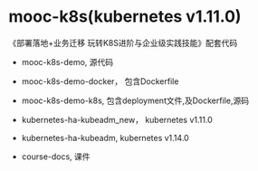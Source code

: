 # mooc-k8s(kubernetes v1.11.0)
《部署落地+业务迁移 玩转K8S进阶与企业级实践技能》配套代码

- mooc-k8s-demo, 源代码
- mooc-k8s-demo-docker， 包含Dockerfile
- mooc-k8s-demo-k8s, 包含deployment文件,及Dockerfile,源码

- kubernetes-ha-kubeadm_new， kubernetes v1.11.0
- kubernetes-ha-kubeadm, kubernetes v1.14.0 
- course-docs, 课件
